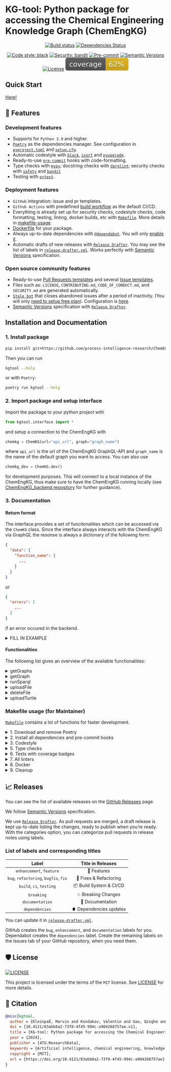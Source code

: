 # KG-tool: Python package for accessing the Chemical Engineering Knowledge Graph (ChemEngKG)

<div align="center">

[![Build status](https://github.com/process-intelligence-research/ChemEngKG_kgtool/workflows/build/badge.svg?branch=master&event=push)](https://github.com/process-intelligence-research/ChemEngKG_kgtool/actions?query=workflow%3Abuild)
[![Dependencies Status](https://img.shields.io/badge/dependencies-up%20to%20date-brightgreen.svg)](https://github.com/process-intelligence-research/ChemEngKG_kgtool/pulls?utf8=%E2%9C%93&q=is%3Apr%20author%3Aapp%2Fdependabot)

[![Code style: black](https://img.shields.io/badge/code%20style-black-000000.svg)](https://github.com/psf/black)
[![Security: bandit](https://img.shields.io/badge/security-bandit-green.svg)](https://github.com/PyCQA/bandit)
[![Pre-commit](https://img.shields.io/badge/pre--commit-enabled-brightgreen?logo=pre-commit&logoColor=white)](https://github.com/process-intelligence-research/ChemEngKG_kgtool/blob/master/.pre-commit-config.yaml)
[![Semantic Versions](https://img.shields.io/badge/%20%20%F0%9F%93%A6%F0%9F%9A%80-semantic--versions-e10079.svg)](https://github.com/process-intelligence-research/ChemEngKG_kgtool/releases)
[![License](https://img.shields.io/github/license/process-intelligence-research/ChemEngKG_kgtool)](https://github.com/process-intelligence-research/ChemEngKG_kgtool/blob/main/LICENSE)
![Coverage Report](assets/images/coverage.svg)

</div>

## Quick Start

[Here! ](https://github.com/process-intelligence-research/ChemEngKG_kgtool/blob/main/quick-start.md)


## 🚀 Features

### Development features

- Supports for `Python 3.9` and higher.
- [`Poetry`](https://python-poetry.org/) as the dependencies manager. See configuration in [`pyproject.toml`](https://github.com/process-intelligence-research/ChemEngKG_kgtool/blob/main/pyproject.toml) and [`setup.cfg`](https://github.com/process-intelligence-research/ChemEngKG_kgtool/blob/main/setup.cfg).
- Automatic codestyle with [`black`](https://github.com/psf/black), [`isort`](https://github.com/timothycrosley/isort) and [`pyupgrade`](https://github.com/asottile/pyupgrade).
- Ready-to-use [`pre-commit`](https://pre-commit.com/) hooks with code-formatting.
- Type checks with [`mypy`](https://mypy.readthedocs.io); docstring checks with [`darglint`](https://github.com/terrencepreilly/darglint); security checks with [`safety`](https://github.com/pyupio/safety) and [`bandit`](https://github.com/PyCQA/bandit)
- Testing with [`pytest`](https://docs.pytest.org/en/latest/).


### Deployment features

- `GitHub` integration: issue and pr templates.
- `Github Actions` with predefined [build workflow](https://github.com/process-intelligence-research/ChemEngKG_kgtool/blob/main/.github/workflows/build.yml) as the default CI/CD.
- Everything is already set up for security checks, codestyle checks, code formatting, testing, linting, docker builds, etc with [`Makefile`](https://github.com/process-intelligence-research/ChemEngKG_kgtool/blob/main/Makefile#L89). More details in [makefile-usage](#makefile-usage).
- [Dockerfile](https://github.com/process-intelligence-research/ChemEngKG_kgtool/blob/main/docker/Dockerfile) for your package.
- Always up-to-date dependencies with [`@dependabot`](https://dependabot.com/). You will only [enable it](https://docs.github.com/en/github/administering-a-repository/enabling-and-disabling-version-updates#enabling-github-dependabot-version-updates).
- Automatic drafts of new releases with [`Release Drafter`](https://github.com/marketplace/actions/release-drafter). You may see the list of labels in [`release-drafter.yml`](https://github.com/process-intelligence-research/ChemEngKG_kgtool/blob/main/.github/release-drafter.yml). Works perfectly with [Semantic Versions](https://semver.org/) specification.

### Open source community features

- Ready-to-use [Pull Requests templates](https://github.com/process-intelligence-research/ChemEngKG_kgtool/blob/main/.github/PULL_REQUEST_TEMPLATE.md) and several [Issue templates](https://github.com/process-intelligence-research/ChemEngKG_kgtool/tree/main/.github/ISSUE_TEMPLATE).
- Files such as: `LICENSE`, `CONTRIBUTING.md`, `CODE_OF_CONDUCT.md`, and `SECURITY.md` are generated automatically.
- [`Stale bot`](https://github.com/apps/stale) that closes abandoned issues after a period of inactivity. (You will only [need to setup free plan](https://github.com/marketplace/stale)). Configuration is [here](https://github.com/process-intelligence-research/ChemEngKG_kgtool/blob/main/.github/.stale.yml).
- [Semantic Versions](https://semver.org/) specification with [`Release Drafter`](https://github.com/marketplace/actions/release-drafter).

## Installation and Documentation
### 1. Install package

```bash
pip install git+https://github.com/process-intelligence-research/ChemEngKG_kgtool
```

Then you can run

```bash
kgtool --help
```

or with `Poetry`:

```bash
poetry run kgtool --help
```

### 2. Import package and setup interface

Import the package to your python project with

```python
from kgtool.interface import *
```

and setup a connection to the ChemEngKG with

```python
chemkg = ChemKG(url="api_url", graph="graph_name")
```

where `api_url` is the url of the ChemEngKG GraphQL-API and `graph_name` is the name of the default graph you want to access.
You can also use 

```python
chemkg_dev = ChemKG.dev()
```

for development purposes. This will connect to a local instance of the ChemEngKG, thus make sure to have the ChemEngKG running locally (see [ChemEngKG_backend repository](https://github.com/process-intelligence-research/ChemEngKG_backend) for further guidance).

### 3. Documentation

#### Return format

The interface provides a set of funcitonalities which can be accessed via the `ChemKG` class. 
Since the interface always interacts with the ChemEngKG via GraphQL the resonse is always a dictionary of the following form:

```json
{
  "data": {
    "function_name": {
      ...
    }
  }
}
```

or 

```json
{
  "errors": [
    ...
  ]
}
```

if an error occured in the backend.


<details>
<summary>FILL IN EXAMPLE</summary>
<p>
</p>
</details>

#### Functionalities
The following list gives an overview of the available functionalities:

<details>
<summary>getGraphs</summary>
<p>

  ```python
  chemkg.getGraphs()
  ```

  Retrieve the URI of all available graphs in the ChemEngKG.

  **Returns:**
  ```json
  {"data": {
    "getGraphs": {
      "graphs":[...]
      }
    }
  }
  ```
  The `graphs` field contains a list of strings which are the URIs of the available graphs.

  **Note:**
  URI is the unique resource identifier of a graph. It is not the same as the graph name which is used to define the interfaces graph (`chemkg.graph`).
</p>
</details>

<details>
<summary>getGraph</summary>
<p>

  ```python
  chemkg.getGraph()
  ```

  Retrieve the contents of a the graph defined in `chemkg.graph` as turtle string.

  **Returns:**
  ```json
  {"data": {
    "getGraph": {
      "contents": ...
      }
    }
  }
  ```
  The `contents` field contains a string which is the turtle representation of the graph in `chemkg.graph`.
</p>
</details>

<details>
<summary>runSparql</summary>
<p>

  ```python
  chemkg.runSparql(query)
  ```
  Runs a SPARQL query on the graph defined in `chemkg.graph` and returns the response.
  
  **Inputs:**
  - `query`: SPARQL query string

  **Returns:**
  ```json
  {"data": {
    "runSparql": {
      "response":
      }
    }
  }
  ```
  The response field contains the response of the SPARQL query. Since it can look very different depending on the query here is a small example:
  <details>
  <summary>runSparql Example</summary>
  <p>
    For a query like 

    ```sparql
    SELECT ?s ?p ?o
    WHERE {
      ?s ?p ?o
    }
    ```
    
    the respnse would look like this:
    ```json
    {"data": {
      "runSparql": {
        "response": {
          "head": {
            "link": [],
            "vars": ["s", "p", "o"]
          },
          "results": {
            "distinct": False,
            "ordered": True,
            "bindings": [{
              "s": {
                "type": "uri",
                "value": "http://www.openlinksw.com/virtrdf-data-formats#default-iid"
              },
              "p": {
                "type": "uri", 
                "value": "http://www.w3.org/1999/02/22-rdf-syntax-ns#type"
              },
              "o": {
                "type": "uri",
                "value": "http://www.openlinksw.com/schemas/virtrdf#QuadMapFormat"
              }
            }]
          }
        }
      }
    }}
    ```
  </p>
  </details>
</p>
</details>

<details>
<summary>uploadFile</summary>
<p>
  
  ```python
  chemkg.uploadFile(file_path, URI)
  ```
  Uploads a file to the ChemEngKG. The file is attached to the object defined by `URI`.
  
  **Inputs**:
  - `file_path`: path to the file to be uploaded
  - `URI`: URI of the object in the graph to which the file should be attached.

  **Returns**:

  ```json
  {"data": {
    "uploadFile": {
      "fileName": ...,
      "subjectURI": ...,
      "predicate": ...,
      "fileURI": ...,
      "hashURI": ...
    }
  }}
  ```
 - `fileName`: name the uploaded file is stored under in the ChemEngKG filestorage. You can use this name to download the file sending a request to `<filestorageURL>/uploads/<fileName>`.
  - `subjectURI`: URI of the object in the graph to which the file is attached.
  - `predicate`: predicate of the triple which connects the object to the file. This should either be `frbr:exemplar` or `frbr:part`.
  - `fileURI`: URI of the file node in the graph.
  - `hashURI`: URI of the hash node in the graph.

</p>
</details>

<details>
<summary>deleteFile</summary>
<p>
  
  ```python
  chemkg.deleteFile(fileURI)
  ```
  Deletes a file from the ChemEngKG filestorage and removes all afiliated triples in the graph. The file is identified by its URI.
  
  **Inputs**:
  - `fileURI`: URI of the file to be deleted

  **Returns**:
  ```json
  {"data": {
    "deleteFile": {
      "response": ...
      }
    }
  }
  ```

</p>
</details>

<details>
<summary>uploadTurtle</summary>
<p>

```python
chemkg.uploadTurtle(turtle: str)
```

Uploads a turtle file to the ChemEngKG.

**Inputs**:
- `turtle`: file path to the turtle file to be uploaded

**Returns**:
```json
{"data": {
  "uploadTurtle": {
    "response": ...
    }
  }
}
```

</p>
</details>

### Makefile usage (for Maintainer)

[`Makefile`](https://github.com/process-intelligence-research/ChemEngKG_kgtool/blob/main/Makefile) contains a lot of functions for faster development.

<details>
<summary>1. Download and remove Poetry</summary>
<p>

To download and install Poetry run:

```bash
make poetry-download
```

To uninstall

```bash
make poetry-remove
```

</p>
</details>

<details>
<summary>2. Install all dependencies and pre-commit hooks</summary>
<p>

Install requirements:

```bash
make install
```

Pre-commit hooks coulb be installed after `git init` via

```bash
make pre-commit-install
```

</p>
</details>

<details>
<summary>3. Codestyle</summary>
<p>

Automatic formatting uses `pyupgrade`, `isort` and `black`.

```bash
make codestyle

# or use synonym
make formatting
```

Codestyle checks only, without rewriting files:

```bash
make check-codestyle
```

> Note: `check-codestyle` uses `isort`, `black` and `darglint` library

Update all dev libraries to the latest version using one comand

```bash
make update-dev-deps
```

<details>
<summary>4. Code security</summary>
<p>

```bash
make check-safety
```

This command launches `Poetry` integrity checks as well as identifies security issues with `Safety` and `Bandit`.

```bash
make check-safety
```

</p>
</details>

</p>
</details>

<details>
<summary>5. Type checks</summary>
<p>

Run `mypy` static type checker

```bash
make mypy
```

</p>
</details>

<details>
<summary>6. Tests with coverage badges</summary>
<p>

Run `pytest`

```bash
make test
```

</p>
</details>

<details>
<summary>7. All linters</summary>
<p>

Of course there is a command to ~~rule~~ run all linters in one:

```bash
make lint
```

the same as:

```bash
make test && make check-codestyle && make mypy && make check-safety
```

</p>
</details>

<details>
<summary>8. Docker</summary>
<p>

```bash
make docker-build
```

which is equivalent to:

```bash
make docker-build VERSION=latest
```

Remove docker image with

```bash
make docker-remove
```

More information [about docker](https://github.com/process-intelligence-research/kgtool/tree/master/docker).

</p>
</details>

<details>
<summary>9. Cleanup</summary>
<p>
Delete pycache files

```bash
make pycache-remove
```

Remove package build

```bash
make build-remove
```

Delete .DS_STORE files

```bash
make dsstore-remove
```

Remove .mypycache

```bash
make mypycache-remove
```

Or to remove all above run:

```bash
make cleanup
```

</p>
</details>

## 📈 Releases

You can see the list of available releases on the [GitHub Releases](https://github.com/process-intelligence-research/ChemEngKG_kgtool/releases) page.

We follow [Semantic Versions](https://semver.org/) specification.

We use [`Release Drafter`](https://github.com/marketplace/actions/release-drafter). As pull requests are merged, a draft release is kept up-to-date listing the changes, ready to publish when you’re ready. With the categories option, you can categorize pull requests in release notes using labels.

### List of labels and corresponding titles

|               **Label**               |  **Title in Releases**  |
| :-----------------------------------: | :---------------------: |
|       `enhancement`, `feature`        |       🚀 Features       |
| `bug`, `refactoring`, `bugfix`, `fix` | 🔧 Fixes & Refactoring  |
|       `build`, `ci`, `testing`        | 📦 Build System & CI/CD |
|              `breaking`               |   💥 Breaking Changes   |
|            `documentation`            |    📝 Documentation     |
|            `dependencies`             | ⬆️ Dependencies updates |

You can update it in [`release-drafter.yml`](https://github.com/process-intelligence-research/ChemEngKG_kgtool/blob/main/.github/release-drafter.yml).

GitHub creates the `bug`, `enhancement`, and `documentation` labels for you. Dependabot creates the `dependencies` label. Create the remaining labels on the Issues tab of your GitHub repository, when you need them.

## 🛡 License

[![LICENSE](https://img.shields.io/github/license/process-intelligence-research/ChemEngKG_kgtool)](https://github.com/process-intelligence-research/ChemEngKG_kgtool/blob/main/LICENSE)

This project is licensed under the terms of the `MIT` license. See [LICENSE](https://github.com/process-intelligence-research/ChemEngKG_kgtool/blob/main/LICENSE) for more details.

## 📃 Citation

```bibtex
@misc{kgtool,
  author = {Kleinpaß, Marvin and Kondakov, Valentin and Gao, Qinghe and Schulze Balhorn, Lukas and Schweidtmann, Artur M.},
  doi = {10.4121/83abb8a2-73f8-4f45-994c-a904268757ae.v1},
  title = {KG-tool: Python package for accessing the Chemical Engineering Knowledge Graph (ChemEngKG)},
  year = {2024},
  publisher = {4TU.ResearchData},
  keywords = {Artificial intelligence, chemical engineering, knowledge graph, flowsheet simulations, chemical process development},
  copyright = {MIT},
  url = {https://doi.org/10.4121/83abb8a2-73f8-4f45-994c-a904268757ae}
}
```
